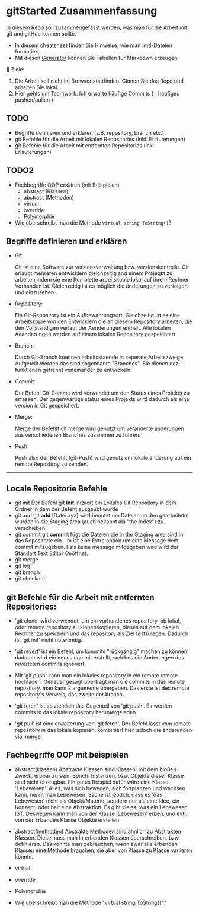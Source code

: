 # gitStarted Zusammenfassung
In diesem Repo soll zusammengefasst werden, was man für die Arbeit mit git und gitHub kennen sollte.
- In [diesem cheatsheet](https://github.com/adam-p/markdown-here/wiki/Markdown-Cheatsheet) finden Sie Hinweise, wie man .md-Dateien formatiert.
- Mit diesen [Generator](https://www.tablesgenerator.com/markdown_tables) können Sie Tabellen für Markdown erzeugen

:dart: Ziele:
1. Die Arbeit soll nicht im Browser stattfinden. Clonen Sie das Repo und arbeiten Sie lokal.
1. Hier gehts um Teamwork: Ich erwarte häufige Commits (+ häufiges pushen/pullen )

## TODO
- Begriffe definieren und erklären (z.B. repository, branch etc.)
- git Befehle für die Arbeit mit lokalen Repositories (inkl. Erläuterungen)
- git Befehle für die Arbeit mit entfernten Repositories (inkl. Erläuterungen)

## TODO2
- Fachbegriffe OOP erklären (mit Beispielen)
  - abstract (Klassen)
  - abstract (Methoden)
  - virtual
  - override
  - Polymorphie
- Wie überschreibt man die Methode `virtual string ToString()`?

## Begriffe definieren und erklären ## 
  - Git: 

    Git ist eine Software zur versionsverwaltung bzw. versionskontrolle.
    Git erlaubt mehreren entwicklern gleichzeitig and einem Projegkt zu 
    arbeiten indem sie eine Komplette arbeitskopie lokal auf ihrem Rechner
    Vorhanden ist.
    Gleichzeitig ist es möglich die änderungen zu verfolgen und einzusehen.

  - Repository:

    Ein Git-Repository ist ein Aufbewahrungsort. Gleichzeitig ist es eine
    Arbeitskopie von den Entwicklern die an diesem Repository arbeiten,
    die den Vollständigen verlauf der Aenderungen enthält. 
    Alle lokalen Aeanderungen werden auf einem lokalen Repository gespeichtert.

  - Branch:

    Durch Git-Branch koennen arbeitsstaende in seperate Arbeitszweige
    Aufgeteilt werden das sind sogennante "Branches". Sie dienen dazu funktionen getrennt voneinander zu entwickeln.

  - Commit:

    Der Befehl Git-Commit wird verwendet um den Status eines Projekts zu erfassen. Der gegenwärtige status eines Projekts wird dadurch als eine version in Git gespeichert.

  - Merge:

    Merge der Befehlt git merge wird genutzt um veränderte änderungen aus verschiedenen Branches zusammen zu führen.

 - Push: 
  
    Push also der Befehlt (git-Push) wird genutz um lokale änderung auf 
    ein remote Repositroy zu senden.
  

----

## Locale Repositorie Befehle
- git init	Der Befehl git **Init** iniziiert ein Lokales Git Repository in dem Ordner in dem der Befeht ausgeübt wurde
- git add		git **add** [Datei.xyz] wird benutzt um Dateien an den gearbeitetet wurden in die Staging area (auch bekannt als "the Index") zu verschieben
- git commit	git **commit** fügt die Dateien die in der Staging area sind in das Repositorie ein. -m ist eine Extra option um eine Message dem commit mitzugeben.
		Fals keine message mitgegeben wird wird der Standart Text Editor Geöffnet.
- git merge	
- git log
- git branch
- git checkout

## git Befehle für die Arbeit mit entfernten Repositories:
  - 'git clone' wird verwendet, um ein vorhandenes repository,
	ob lokal, oder remote repository zu klonen/kopieren,
	dieses auf dem lokalen Rechner zu speichern und das repository als Ziel festzulegen.
	Dadurch ist 'git init' nicht notwendig.

  -	'git revert' ist ein Befehl, um kommits "rückgängig" machen zu können.
	dadurch wird ein neues commit erstellt, welches die Änderungen des
	reverteten commits ignoriert.

  - Mit 'git push' kann man ein lokales repository in ein remote remote
	hochladen. Genauer gesagt überträgt man die commits in das remote repository.
	man kann 2 argumente übergeben. Das erste ist des remote repository's Verweis, das zweite der branch.

  - 'git fetch' ist so ziemlich das Gegenteil von 'git push'.
	Es werden commits in das lokale repository heruntergeladen.

  - 'git pull' ist eine erweiterung von 'git fetch'.
	Der Befehl lässt vom remote repository in das lokale kopieren,
	kombiniert hier jedoch die änderungen via. merge.

## Fachbegriffe OOP mit beispielen

  - abstract(klassen)
	Abstrakte Klassen sind Klassen, mit dem bloßen Zweck, erbbar zu sein.
	Sprich: Instanzen, bzw. Objekte dieser Klasse sind nicht erzeugbar.
	Ein gutes Beispiel dafür wäre eine Klasse 'Lebewesen'.
	Alles, was sich bewegen, sich fortplanzen und wachsen kann, nennt man Lebewesen.
	Sache ist jeodch, dass es 'das Lebewesen' nicht als Objekt/Materie,
	sondern nur als eine Idee, ein Konzept, oder halt eine Abstraktion.
	Es gibt vieles, was ein Lebewesen IST. Deswegen kann man von der Klasse 'Lebewesen'
	erben, und evtl. von der Erbenden Klasse Objekte erstellen.
	
  - abstract(methoden)
	Abstrakte Methoden sind ähnlich zu Abstrakten Klassen.
	Diese muss man in erbenden Klassen überschreiben, bzw. definieren.
	Das könnte man gebrauchen, wenn zwar alle erbenden Klassen eine Methode brauchen,
	sie aber von Klasse zu Klasse variieren könnte.
	
  - virtual
  - override
  - Polymorphie
  - Wie überschreibt man die Methode "virtual string ToString()"?
